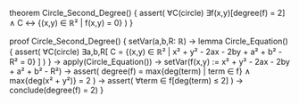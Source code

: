 theorem Circle_Second_Degree() {
  assert(
    ∀C(circle) ∃f(x,y)[degree(f) = 2] ∧ C ↔ {(x,y) ∈ ℝ² | f(x,y) = 0}
  )
}

proof Circle_Second_Degree() {
  setVar(a,b,R: ℝ) →
  lemma Circle_Equation() {
    assert(
      ∀C(circle) ∃a,b,R[
        C = {(x,y) ∈ ℝ² | x² + y² - 2ax - 2by + a² + b² - R² = 0}
      ]
    )
  } →
  apply(Circle_Equation()) →
  setVar(f(x,y) := x² + y² - 2ax - 2by + a² + b² - R²) →
  assert(
    degree(f) = max{deg(term) | term ∈ f} ∧
    max{deg(x² + y²)} = 2
  ) →
  assert(
    ∀term ∈ f[deg(term) ≤ 2]
  ) →
  conclude(degree(f) = 2)
}